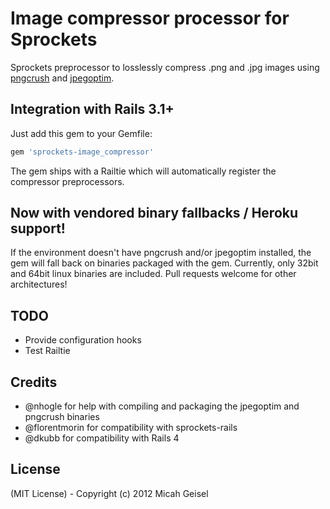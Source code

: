 # Image compressor processor for Sprockets

Sprockets preprocessor to losslessly compress .png and .jpg images using [pngcrush](http://pmt.sourceforge.net/pngcrush/) and [jpegoptim](http://www.kokkonen.net/tjko/projects.html).

## Integration with Rails 3.1+

Just add this gem to your Gemfile:

```ruby
gem 'sprockets-image_compressor'
````

The gem ships with a Railtie which will automatically register the compressor preprocessors.

## Now with vendored binary fallbacks / Heroku support!

If the environment doesn't have pngcrush and/or jpegoptim installed, the gem will fall back on binaries packaged with the gem. Currently, only 32bit and 64bit linux binaries are included. Pull requests welcome for other architectures!

## TODO

* Provide configuration hooks
* Test Railtie

## Credits

* @nhogle for help with compiling and packaging the jpegoptim and pngcrush binaries
* @florentmorin for compatibility with sprockets-rails
* @dkubb for compatibility with Rails 4

## License

(MIT License) - Copyright (c) 2012 Micah Geisel
